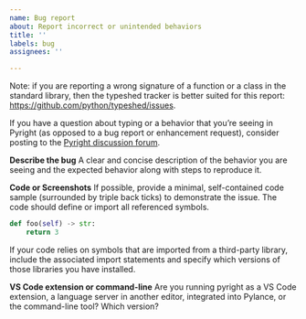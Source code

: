 ```yaml
---
name: Bug report
about: Report incorrect or unintended behaviors
title: ''
labels: bug
assignees: ''

---
```


Note: if you are reporting a wrong signature of a function or a class in the standard library, then the typeshed tracker is better suited for this report: https://github.com/python/typeshed/issues.

If you have a question about typing or a behavior that you’re seeing in Pyright (as opposed to a bug report or enhancement request), consider posting to the [Pyright discussion forum](https://github.com/khulnasoft-lab/pyright/discussions).

**Describe the bug**
A clear and concise description of the behavior you are seeing and the expected behavior along with steps to reproduce it.

**Code or Screenshots**
If possible, provide a minimal, self-contained code sample (surrounded by triple back ticks) to demonstrate the issue. The code should define or import all referenced symbols.

```python
def foo(self) -> str:
    return 3
```

If your code relies on symbols that are imported from a third-party library, include the associated import statements and specify which versions of those libraries you have installed.

**VS Code extension or command-line**
Are you running pyright as a VS Code extension, a language server in another editor, integrated into Pylance, or the command-line tool? Which version?
